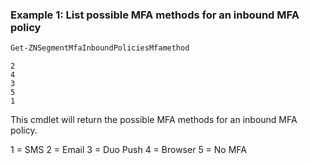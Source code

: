 ### Example 1: List possible MFA methods for an inbound MFA policy
```powershell
Get-ZNSegmentMfaInboundPoliciesMfamethod
```

```output
2
4
3
5
1
```

This cmdlet will return the possible MFA methods for an inbound MFA policy.

1 = SMS
2 = Email
3 = Duo Push
4 = Browser
5 = No MFA
